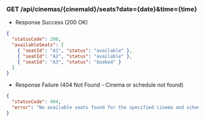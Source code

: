 ### GET /api/cinemas/{cinemaId}/seats?date={date}&time={time}
- Response Success (200 OK)
```json
{
  "statusCode": 200,
  "availableSeats": [
    { "seatId": "A1", "status": "available" },
    { "seatId": "A2", "status": "available" },
    { "seatId": "A3", "status": "booked" }
  ]
}
```

- Response Failure (404 Not Found - Cinema or schedule not found)
```json
{
  "statusCode": 404,
  "error": "No available seats found for the specified cinema and schedule."
}
```